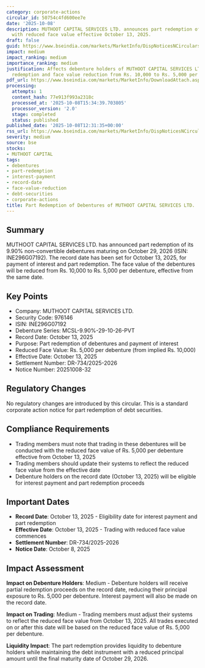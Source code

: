```yaml
---
category: corporate-actions
circular_id: 50754c4fd600ee7e
date: '2025-10-08'
description: MUTHOOT CAPITAL SERVICES LTD. announces part redemption of debentures
  with reduced face value effective October 13, 2025.
draft: false
guid: https://www.bseindia.com/markets/MarketInfo/DispNoticesNCirculars.aspx?Noticeid={840345D1-8618-4FC9-B1E4-94E9E09226CA}&noticeno=20251008-32&dt=10/08/2025&icount=32&totcount=62&flag=0
impact: medium
impact_ranking: medium
importance_ranking: medium
justification: Affects debenture holders of MUTHOOT CAPITAL SERVICES LTD. with part
  redemption and face value reduction from Rs. 10,000 to Rs. 5,000 per debenture
pdf_url: https://www.bseindia.com/markets/MarketInfo/DownloadAttach.aspx?id=20251008-32&attachedId=
processing:
  attempts: 1
  content_hash: 77e913f993a2318c
  processed_at: '2025-10-08T15:34:39.703805'
  processor_version: '2.0'
  stage: completed
  status: published
published_date: '2025-10-08T12:31:35+00:00'
rss_url: https://www.bseindia.com/markets/MarketInfo/DispNoticesNCirculars.aspx?Noticeid={840345D1-8618-4FC9-B1E4-94E9E09226CA}&noticeno=20251008-32&dt=10/08/2025&icount=32&totcount=62&flag=0
severity: medium
source: bse
stocks:
- MUTHOOT CAPITAL
tags:
- debentures
- part-redemption
- interest-payment
- record-date
- face-value-reduction
- debt-securities
- corporate-actions
title: Part Redemption of Debentures of MUTHOOT CAPITAL SERVICES LTD.
---
```


## Summary

MUTHOOT CAPITAL SERVICES LTD. has announced part redemption of its 9.90% non-convertible debentures maturing on October 29, 2026 (ISIN: INE296G07192). The record date has been set for October 13, 2025, for payment of interest and part redemption. The face value of the debentures will be reduced from Rs. 10,000 to Rs. 5,000 per debenture, effective from the same date.

## Key Points

- Company: MUTHOOT CAPITAL SERVICES LTD.
- Security Code: 976146
- ISIN: INE296G07192
- Debenture Series: MCSL-9.90%-29-10-26-PVT
- Record Date: October 13, 2025
- Purpose: Part redemption of debentures and payment of interest
- Reduced Face Value: Rs. 5,000 per debenture (from implied Rs. 10,000)
- Effective Date: October 13, 2025
- Settlement Number: DR-734/2025-2026
- Notice Number: 20251008-32

## Regulatory Changes

No regulatory changes are introduced by this circular. This is a standard corporate action notice for part redemption of debt securities.

## Compliance Requirements

- Trading members must note that trading in these debentures will be conducted with the reduced face value of Rs. 5,000 per debenture effective from October 13, 2025
- Trading members should update their systems to reflect the reduced face value from the effective date
- Debenture holders on the record date (October 13, 2025) will be eligible for interest payment and part redemption proceeds

## Important Dates

- **Record Date**: October 13, 2025 - Eligibility date for interest payment and part redemption
- **Effective Date**: October 13, 2025 - Trading with reduced face value commences
- **Settlement Number**: DR-734/2025-2026
- **Notice Date**: October 8, 2025

## Impact Assessment

**Impact on Debenture Holders**: Medium - Debenture holders will receive partial redemption proceeds on the record date, reducing their principal exposure to Rs. 5,000 per debenture. Interest payment will also be made on the record date.

**Impact on Trading**: Medium - Trading members must adjust their systems to reflect the reduced face value from October 13, 2025. All trades executed on or after this date will be based on the reduced face value of Rs. 5,000 per debenture.

**Liquidity Impact**: The part redemption provides liquidity to debenture holders while maintaining the debt instrument with a reduced principal amount until the final maturity date of October 29, 2026.